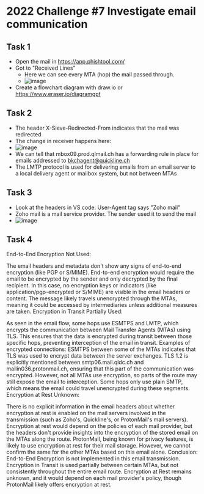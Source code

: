 # 2022 Challenge #7 Investigate email communication
## Task 1
- Open the mail in https://app.phishtool.com/
- Got to "Received Lines"
  -  Here we can see every MTA (hop) the mail passed through.
  -  ![image](https://github.com/user-attachments/assets/36f75632-ca9d-4657-8201-5b0242510aa0)
- Create a flowchart diagram with draw.io or https://www.eraser.io/diagramgpt
## Task 2
- The header X-Sieve-Redirected-From indicates that the mail was redirected
- The change in receiver happens here:
- ![image](https://github.com/user-attachments/assets/3a6e790b-b7a4-4ec8-83ea-e85da8da9c7d)
- We can tell that mbox09.prod.qlmail.ch has a forwarding rule in place for emails addressed to bkchagent@quickline.ch
- The LMTP protocol is used for delivering emails from an email server to a local delivery agent or mailbox system, but not between MTAs

## Task 3
- Look at the headers in VS code: User-Agent tag says "Zoho mail"
- Zoho mail is a mail service provider. The sender used it to send the mail
- ![image](https://github.com/user-attachments/assets/16dbe6ad-f11a-44f8-855e-1435981e732a)

## Task 4
End-to-End Encryption
Not Used:

The email headers and metadata don't show any signs of end-to-end encryption (like PGP or S/MIME).
End-to-end encryption would require the email to be encrypted by the sender and only decrypted by the final recipient. In this case, no encryption keys or indicators (like application/pgp-encrypted or S/MIME) are visible in the email headers or content.
The message likely travels unencrypted through the MTAs, meaning it could be accessed by intermediaries unless additional measures are taken.
Encryption in Transit
Partially Used:

As seen in the email flow, some hops use ESMTPS and LMTP, which encrypts the communication between Mail Transfer Agents (MTAs) using TLS. This ensures that the data is encrypted during transit between those specific hops, preventing interception of the email in transit.
Examples of encrypted connections:
ESMTPS between some of the MTAs indicates that TLS was used to encrypt data between the server exchanges.
TLS 1.2 is explicitly mentioned between smtp06.mail.qldc.ch and mailin036.protonmail.ch, ensuring that this part of the communication was encrypted.
However, not all MTAs use encryption, so parts of the route may still expose the email to interception. Some hops only use plain SMTP, which means the email could travel unencrypted during these segments.
Encryption at Rest
Unknown:

There is no explicit information in the email headers about whether encryption at rest is enabled on the mail servers involved in the transmission (such as Zoho's, Quickline's, or ProtonMail's mail servers).
Encryption at rest would depend on the policies of each mail provider, but the headers don't provide insights into the encryption of the stored email on the MTAs along the route.
ProtonMail, being known for privacy features, is likely to use encryption at rest for their mail storage. However, we cannot confirm the same for the other MTAs based on this email alone.
Conclusion:
End-to-End Encryption is not implemented in this email transmission.
Encryption in Transit is used partially between certain MTAs, but not consistently throughout the entire email route.
Encryption at Rest remains unknown, and it would depend on each mail provider's policy, though ProtonMail likely offers encryption at rest.
